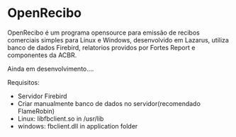 # OpenRecibo
OpenRecibo é um programa opensource para emissão de recibos comerciais
simples para Linux e Windows, desenvolvido em Lazarus, utiliza banco de
dados Firebird, relatorios providos por Fortes Report e componentes da ACBR.

Ainda em desenvolvimento....

Requisitos:
- Servidor Firebird
- Criar manualmente banco de dados no servidor(recomendado FlameRobin)  
- Linux: libfbclient.so in /usr/lib
- windows: fbclient.dll in application folder
